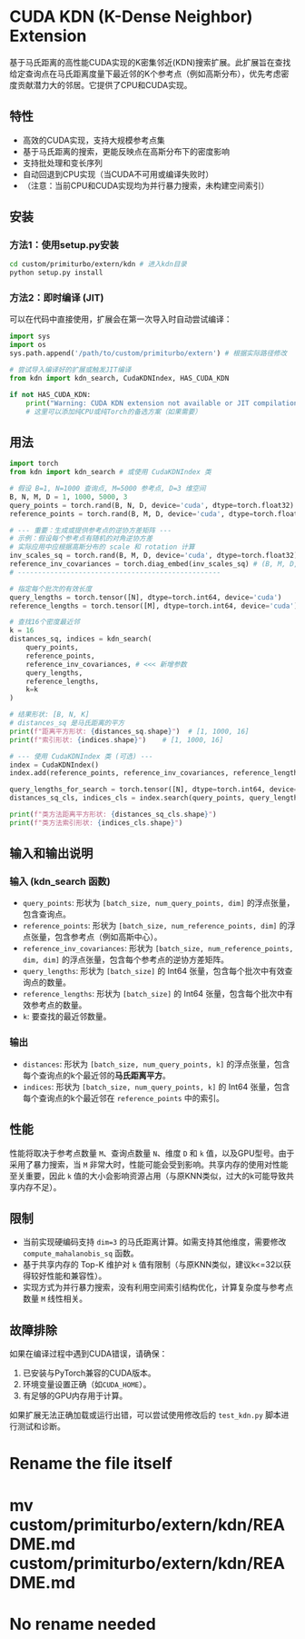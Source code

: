 # CUDA KDN (K-Dense Neighbor) Extension

基于马氏距离的高性能CUDA实现的K密集邻近(KDN)搜索扩展。此扩展旨在查找给定查询点在马氏距离度量下最近邻的K个参考点（例如高斯分布），优先考虑密度贡献潜力大的邻居。它提供了CPU和CUDA实现。

## 特性

- 高效的CUDA实现，支持大规模参考点集
- 基于马氏距离的搜索，更能反映点在高斯分布下的密度影响
- 支持批处理和变长序列
- 自动回退到CPU实现（当CUDA不可用或编译失败时）
- （注意：当前CPU和CUDA实现均为并行暴力搜索，未构建空间索引）

## 安装

### 方法1：使用setup.py安装

```bash
cd custom/primiturbo/extern/kdn # 进入kdn目录
python setup.py install
```

### 方法2：即时编译 (JIT)

可以在代码中直接使用，扩展会在第一次导入时自动尝试编译：

```python
import sys
import os
sys.path.append('/path/to/custom/primiturbo/extern') # 根据实际路径修改

# 尝试导入编译好的扩展或触发JIT编译
from kdn import kdn_search, CudaKDNIndex, HAS_CUDA_KDN

if not HAS_CUDA_KDN:
    print("Warning: CUDA KDN extension not available or JIT compilation failed.")
    # 这里可以添加纯CPU或纯Torch的备选方案（如果需要）
```

## 用法

```python
import torch
from kdn import kdn_search # 或使用 CudaKDNIndex 类

# 假设 B=1, N=1000 查询点, M=5000 参考点, D=3 维空间
B, N, M, D = 1, 1000, 5000, 3
query_points = torch.rand(B, N, D, device='cuda', dtype=torch.float32)
reference_points = torch.rand(B, M, D, device='cuda', dtype=torch.float32)

# --- 重要：生成或提供参考点的逆协方差矩阵 --- 
# 示例：假设每个参考点有随机的对角逆协方差
# 实际应用中应根据高斯分布的 scale 和 rotation 计算
inv_scales_sq = torch.rand(B, M, D, device='cuda', dtype=torch.float32) + 0.1 # 避免0
reference_inv_covariances = torch.diag_embed(inv_scales_sq) # (B, M, D, D)
# --------------------------------------------------

# 指定每个批次的有效长度
query_lengths = torch.tensor([N], dtype=torch.int64, device='cuda')
reference_lengths = torch.tensor([M], dtype=torch.int64, device='cuda')

# 查找16个密度最近邻
k = 16
distances_sq, indices = kdn_search(
    query_points,
    reference_points,
    reference_inv_covariances, # <<< 新增参数
    query_lengths,
    reference_lengths,
    k=k
)

# 结果形状: [B, N, K]
# distances_sq 是马氏距离的平方
print(f"距离平方形状: {distances_sq.shape}")  # [1, 1000, 16]
print(f"索引形状: {indices.shape}")    # [1, 1000, 16]

# --- 使用 CudaKDNIndex 类 (可选) ---
index = CudaKDNIndex()
index.add(reference_points, reference_inv_covariances, reference_lengths)

query_lengths_for_search = torch.tensor([N], dtype=torch.int64, device='cuda') # 通常与原始query_lengths相同
distances_sq_cls, indices_cls = index.search(query_points, query_lengths_for_search, k=k)

print(f"类方法距离平方形状: {distances_sq_cls.shape}")
print(f"类方法索引形状: {indices_cls.shape}")
```

## 输入和输出说明

### 输入 (kdn_search 函数)

- `query_points`: 形状为 `[batch_size, num_query_points, dim]` 的浮点张量，包含查询点。
- `reference_points`: 形状为 `[batch_size, num_reference_points, dim]` 的浮点张量，包含参考点（例如高斯中心）。
- `reference_inv_covariances`: 形状为 `[batch_size, num_reference_points, dim, dim]` 的浮点张量，包含每个参考点的逆协方差矩阵。
- `query_lengths`: 形状为 `[batch_size]` 的 Int64 张量，包含每个批次中有效查询点的数量。
- `reference_lengths`: 形状为 `[batch_size]` 的 Int64 张量，包含每个批次中有效参考点的数量。
- `k`: 要查找的最近邻数量。

### 输出

- `distances`: 形状为 `[batch_size, num_query_points, k]` 的浮点张量，包含每个查询点的k个最近邻的**马氏距离平方**。
- `indices`: 形状为 `[batch_size, num_query_points, k]` 的 Int64 张量，包含每个查询点的k个最近邻在 `reference_points` 中的索引。

## 性能

性能将取决于参考点数量 `M`、查询点数量 `N`、维度 `D` 和 `k` 值，以及GPU型号。由于采用了暴力搜索，当 `M` 非常大时，性能可能会受到影响。共享内存的使用对性能至关重要，因此 `k` 值的大小会影响资源占用（与原KNN类似，过大的k可能导致共享内存不足）。

## 限制

- 当前实现硬编码支持 `dim=3` 的马氏距离计算。如需支持其他维度，需要修改 `compute_mahalanobis_sq` 函数。
- 基于共享内存的 Top-K 维护对 `k` 值有限制（与原KNN类似，建议k<=32以获得较好性能和兼容性）。
- 实现方式为并行暴力搜索，没有利用空间索引结构优化，计算复杂度与参考点数量 `M` 线性相关。

## 故障排除

如果在编译过程中遇到CUDA错误，请确保：

1. 已安装与PyTorch兼容的CUDA版本。
2. 环境变量设置正确（如`CUDA_HOME`）。
3. 有足够的GPU内存用于计算。

如果扩展无法正确加载或运行出错，可以尝试使用修改后的 `test_kdn.py` 脚本进行测试和诊断。

# Rename the file itself
# mv custom/primiturbo/extern/kdn/README.md custom/primiturbo/extern/kdn/README.md
# No rename needed 